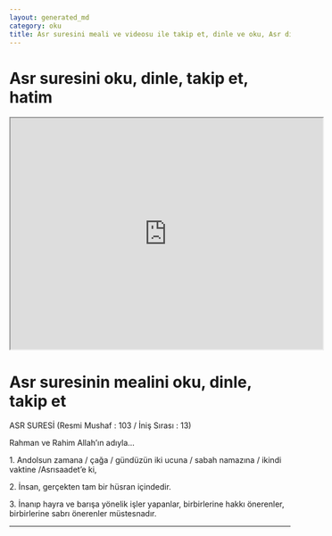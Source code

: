 ```yaml
---
layout: generated_md
category: oku
title: Asr suresini meali ve videosu ile takip et, dinle ve oku, Asr dinle, Asr meali, hatim dinle, hatim yap.
---
```


<div class="container">
  <div class="row">
    <div class="col-lg-12">
      <h1>Asr suresini oku, dinle, takip et, hatim</h1>
      <div class="div-youtube-embed">
        <iframe width="560" height="415" src="https://www.youtube.com/embed/">frameborder="0" allowfullscreen></iframe>
      </div>
    </div>
  </div>

  <div class="row">
    <div class="col-lg-12">
      <h1>Asr suresinin mealini oku, dinle, takip et</h1>
      <div><p>ASR SURESİ (Resmi Mushaf : 103 / İniş Sırası : 13)</p><p>Rahman ve Rahim Allah’ın adıyla…</p><p></p><p></p><p>1. Andolsun zamana / çağa / gündüzün iki ucuna / sabah namazına / ikindi vaktine /Asrısaadet’e ki,</p><p></p><p></p><p>2. İnsan, gerçekten tam bir hüsran içindedir.</p><p></p><p></p><p>3. İnanıp hayra ve barışa yönelik işler yapanlar, birbirlerine hakkı önerenler, birbirlerine sabrı önerenler müstesnadır.</p><p></p><p></p><p></p><p></p></div>
    </div>
  </div>
</div>
<hr />